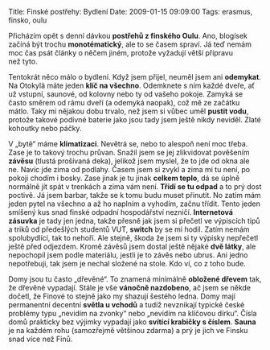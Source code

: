 Title: Finské postřehy: Bydlení
Date: 2009-01-15 09:09:00
Tags: erasmus, finsko, oulu

Přicházím opět s denní dávkou **postřehů z finského Oulu**. Ano,
blogísek začíná být trochu **monotématický**, ale to se časem
spraví. Já teď nemám moc čas psát články o něčem jiném, protože
vyžadují větší přípravu než tyto.

Tentokrát něco málo o bydlení. Když jsem přijel, neuměl jsem ani
**odemykat**. Na Otokylä máte jeden **klíč na všechno**. Odemknete
s ním každé dveře, ať už vstupní, saunové, od kolovny nebo ty od
vašeho pokoje. Zamyká se často směrem od rámu dveří (a odemyká
naopak), což mě ze začátku mátlo. Taky mi nějakou dobu trvalo, než
jsem si vůbec uměl **pustit vodu**, protože takové podivné baterie
jako jsou tady jsem ještě nikdy neviděl. Zlaté kohoutky
nebo páčky.

V „bytě“ máme **klimatizaci**. Nevětrá se, nebo to alespoň není moc
třeba. Zase je to takový trochu průvan. Snažil jsem se jej
zlikvidovat pověšením **závěsu** (tlustá prošívaná deka), jelikož
jsem myslel, že to jde od okna ale ne. Navíc jde zima od podlahy.
Časem jsem si zvykl a zima mi tu není, po pokoji chodím i bosky.
Zase jinak je tu jinak **celkem teplo**, dá se úplně normálně jít
spát v trenkách a zima vám není. **Třídí se tu odpad** a to prý
dost poctivě. Já jsem barbar, takže se k tomu budu muset přinutit.
No zatím mám jeden pytel na všechno a až ho naplním a vyhodím,
začnu třídit. Tento jeden smíšený kus snad finské odpadní
hospodářství nezničí. **Internetová zásuvka** je tady jen jedna,
takže přesně jak jsem si přečetl ve výpiscích tipů a triků od
předešlých studentů VUT, **switch** by se mi hodil. Zatím nemám
spolubydlící, tak to nehoří. Ale stejně, škoda že jsem si ty
výpisky nepřečetl ještě před odjezdem. Kromě závěsů jsem dostal
ještě nějaké **dvě látky**, ale nepochopil jsem podle materiálu,
jestli je to závěs nebo ubrus. Ani jedno nepotřebuji, tak jsem je
nechal složené na stole. Kdo ví, co z toho bude.

Domy jsou tu často „dřevěné“. To znamená minimálně
**obložené dřevem** tak, že dřevěné vypadají. Stále je vše
**vánočně nazdobeno**, ač jsem se někde dočetl, že Finové to stejně
jako my shazují šestého ledna. Domy mají permanentní decentní
**světla u vchodů** a tudíž nevznikají typické české problémy typu
„nevidím na zvonky“ nebo „nevidím na klíčovou dírku“. Čísla domů
prakticky bez výjimky vypadají jako **svítící krabičky s číslem**.
**Sauna** je na každém rohu (samozřejmě většinou zdarma) a prý je
jich ve Finsku snad více než Finů.